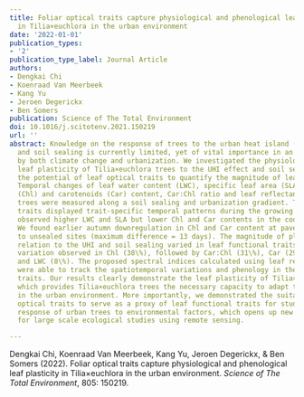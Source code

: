 ```yaml
---
title: Foliar optical traits capture physiological and phenological leaf plasticity
  in Tilia×euchlora in the urban environment
date: '2022-01-01'
publication_types:
- '2'
publication_type_label: Journal Article
authors:
- Dengkai Chi
- Koenraad Van Meerbeek
- Kang Yu
- Jeroen Degerickx
- Ben Somers
publication: Science of The Total Environment
doi: 10.1016/j.scitotenv.2021.150219
url: ''
abstract: Knowledge on the response of trees to the urban heat island (UHI) effect
  and soil sealing is currently limited, yet of vital importance in an era characterized
  by both climate change and urbanization. We investigated the physiological and phenological
  leaf plasticity of Tilia×euchlora trees to the UHI effect and soil sealing and explored
  the potential of leaf optical traits to quantify the magnitude of leaf plasticity.
  Temporal changes of leaf water content (LWC), specific leaf area (SLA), total chlorophyll
  (Chl) and carotenoids (Car) content, Car:Chl ratio and leaf reflectance for 46 Tilia×euchlora
  trees were measured along a soil sealing and urbanization gradient. The leaf functional
  traits displayed trait-specific temporal patterns during the growing season. We
  observed higher LWC and SLA but lower Chl and Car contents in the coolest zones.
  We found earlier autumn downregulation in Chl and Car content at paved sites compared
  to unsealed sites (maximum difference = 13 days). The magnitude of plasticity in
  relation to the UHI and soil sealing varied in leaf functional traits with largest
  variation observed in Chl (38\%), followed by Car:Chl (31\%), Car (29\%), SLA (26\%)
  and LWC (8\%). The proposed spectral indices calculated using leaf reflectance measurements
  were able to track the spatiotemporal variations and phenology in the leaf functional
  traits. Our results clearly demonstrate the leaf plasticity of Tilia×euchlora trees,
  which provides Tilia×euchlora trees the necessary capacity to adapt to rapid changes
  in the urban environment. More importantly, we demonstrated the suitability of leaf
  optical traits to serve as a proxy of leaf functional traits for studying the spatiotemporal
  response of urban trees to environmental factors, which opens up new possibilities
  for large scale ecological studies using remote sensing.

---
```


Dengkai Chi, Koenraad Van Meerbeek, Kang Yu, Jeroen Degerickx, & Ben Somers (2022). Foliar optical traits capture physiological and phenological leaf plasticity in Tilia×euchlora in the urban environment. *Science of The Total Environment*, 805: 150219.
